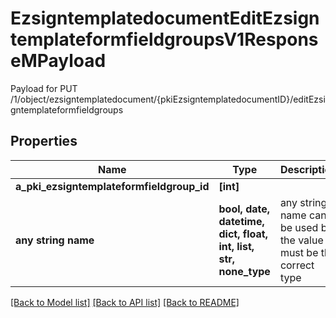 # EzsigntemplatedocumentEditEzsigntemplateformfieldgroupsV1ResponseMPayload

Payload for PUT /1/object/ezsigntemplatedocument/{pkiEzsigntemplatedocumentID}/editEzsigntemplateformfieldgroups

## Properties
Name | Type | Description | Notes
------------ | ------------- | ------------- | -------------
**a_pki_ezsigntemplateformfieldgroup_id** | **[int]** |  | 
**any string name** | **bool, date, datetime, dict, float, int, list, str, none_type** | any string name can be used but the value must be the correct type | [optional]

[[Back to Model list]](../README.md#documentation-for-models) [[Back to API list]](../README.md#documentation-for-api-endpoints) [[Back to README]](../README.md)


